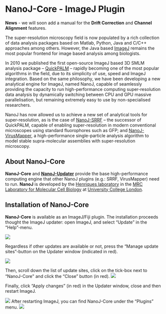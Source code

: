 # NanoJ-Core - ImageJ Plugin #

**News** - we will soon add a manual for the **Drift Correction** and **Channel Alignment** features.

The super-resolution microscopy field is now populated by a rich collection of data analysis packages based on Matlab, Python, Java and C/C++ approaches among others. However, the Java based [ImageJ](http://imagej.net/Welcome) remains the most popular frontend for image based analysis among biologists. 

In 2010 we published the first open-source ImageJ based 3D SMLM analysis package – [QuickPALM](http://www.nature.com/nmeth/journal/v7/n5/full/nmeth0510-339.html) – rapidly becoming one of the most popular algorithms in the field, due to its simplicity of use, speed and ImageJ integration. Based on the same philosophy, we have been developing a new analytical engine for ImageJ, named NanoJ, capable of seamlessly providing the capacity to run high-performance computing super-resolution data analysis by dynamically switching between CPU and GPU massive parallelisation, but remaining extremely easy to use by non-specialised researchers. 

NanoJ has now allowed us to achieve a new set of analytical tools for super-resolution, as is the case 
of [NanoJ-SRRF](https://bitbucket.org/rhenriqueslab/nanoj-srrf) – the successor of QuickPALM, capable of enabling super-resolution in modern conventional microscopes using standard fluorophores such as GFP; and [NanoJ-VirusMapper](https://bitbucket.org/rhenriqueslab/nanoj-virusmapper), a high-performance single-particle analysis algorithm to model stable supra-molecular assemblies with super-resolution microscopy. 

## About NanoJ-Core ##

**NanoJ-Core** and **[NanoJ-Updater](https://bitbucket.org/rhenriqueslab/nanoj-updater)** provide the base high-performance computing engine that other NanoJ plugins (e.g.: SRRF, VirusMapper) need to run. **NanoJ** is developed by the [Henriques laboratory](http://www.ucl.ac.uk/lmcb/users/ricardo-henriques) in the [MRC Laboratory for Molecular Cell Biology](http://www.ucl.ac.uk/lmcb/) at [University College London](http://www.ucl.ac.uk/).

## Installation of NanoJ-Core ##

**NanoJ-Core** is available as an ImageJ/Fiji plugin. The installation proceeds thought the ImageJ updater: open ImageJ, and select “Update” in the “Help”-menu.

![][0]

Regardless if other updates are available or not, press the “Manage update sites”-button on the Updater window (indicated in red). 

![][1]

Then, scroll down the list of update sites, click on the tick-box next to “NanoJ-Core" and click the “Close” button (in red). 
![][2]

Finally, click “Apply changes” (in red) in the Updater window, close and then restart ImageJ.
 
![][3]
After restarting ImageJ, you can find NanoJ-Core under the “Plugins” menu.
![][4]

[0]: https://github.com/HenriquesLab/NanoJ-Core/tree/master/WikiFiles/0.png
[1]: https://github.com/HenriquesLab/NanoJ-Core/tree/master/WikiFiles/1.png
[2]: https://github.com/HenriquesLab/NanoJ-Core/tree/master/WikiFiles/2.png
[3]: https://github.com/HenriquesLab/NanoJ-Core/tree/master/WikiFiles/3.png
[4]: https://github.com/HenriquesLab/NanoJ-Core/tree/master/WikiFiles/4.png
 

